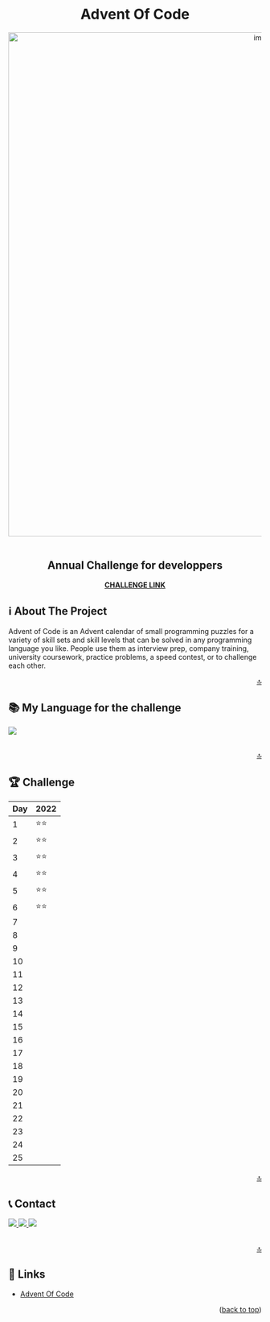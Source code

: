 <!-- TOP ANCHOR -->

<a name="top"></a>

<br />
<div align="center">
  <!-- PROJECT TITLE -->
  <h1 align="center">Advent Of Code</h1>
  
  <!-- PROJECT MOCKUP IMAGE -->
  <img style="margin-bottom:16px;" width="1001" alt="image" src="https://cdn.thenewstack.io/media/2021/12/521cd034-advent-of-code-2021.jpg">
  
 
 
  <p align="center"> 
    <h2>
    <!-- PROJECT SUBTITLE -->
      Annual Challenge for developpers
    </h2>
    <!-- PROJECT LINK -->
    <a href="https://adventofcode.com/"><strong>CHALLENGE LINK</strong></a>
  </p>
</div>

<!-- ABOUT THE PROJECT -->

## ℹ️ About The Project

Advent of Code is an Advent calendar of small programming puzzles for a variety of skill sets and skill levels that can be solved in any programming language you like.
People use them as interview prep, company training, university coursework, practice problems, a speed contest, or to challenge each other.

<p align="right"><a href="#top">🔝</a></p>

## 📚 My Language for the challenge

<table>
<tr>
  <img src="https://img.shields.io/badge/JavaScript-F7DF1E?style=for-the-badge&logo=javascript&logoColor=black" />
</tr>
</table>

<p align="right"><a href="#top">🔝</a></p>

<!-- CHALLENGE -->

## 🏆 Challenge

| **Day** | **2022** |
| ------- | -------- |
| 1       | ⭐⭐     |
| 2       | ⭐⭐     |
| 3       | ⭐⭐     |
| 4       | ⭐⭐     |
| 5       | ⭐⭐     |
| 6       | ⭐⭐     |
| 7       |          |
| 8       |          |
| 9       |          |
| 10      |          |
| 11      |          |
| 12      |          |
| 13      |          |
| 14      |          |
| 15      |          |
| 16      |          |
| 17      |          |
| 18      |          |
| 19      |          |
| 20      |          |
| 21      |          |
| 22      |          |
| 23      |          |
| 24      |          |
| 25      |          |

<p align="right"><a href="#top">🔝</a></p>

<!-- CONTACT -->

## 📞 Contact

<table>
  <tr>
    <a href="https://github.com/badelgeek" target="_blank">
      <img src="https://img.shields.io/badge/GitHub-100000?style=for-the-badge&logo=github&logoColor=white"/>
    </a>
  </tr>
  <tr>
    <a href="https://twitter.com/badelgeek" target="_blank">
        <img src="https://img.shields.io/badge/Twitter-1DA1F2?style=for-the-badge&logo=twitter&logoColor=white"/>
    </a>
  </tr>
  <tr>
    <a href="https://www.linkedin.com/in/abdelkarim-mehiaoui/" target="_blank">
       <img src="https://img.shields.io/badge/LinkedIn-0077B5?style=for-the-badge&logo=linkedin&logoColor=white"/>
    </a>
  </tr>
</table>
 
<p align="right"><a href="#top">🔝</a></p>

<!-- LINKS -->

## 🔗 Links

- [Advent Of Code](https://adventofcode.com/)

<p align="right">(<a href="#readme-top">back to top</a>)</p>
